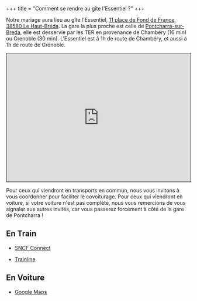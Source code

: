 +++
title = "Comment se rendre au gîte l'Essentiel ?"
+++

Notre mariage aura lieu au gîte l'Essentiel, [11 place de Fond de France, 38580 Le Haut-Bréda](https://www.openstreetmap.org/way/64002477).
La gare la plus proche est celle de [Pontcharra-sur-Breda](https://www.ter.sncf.com/auvergne-rhone-alpes/se-deplacer/gares/pontcharra-sur-breda-87747493), elle est desservie par les TER en provenance de Chambéry (16 min) ou Grenoble (30 min).
L'Essentiel est à 1h de route de Chambéry, et aussi à 1h de route de Grenoble.

<iframe width="100%" height="350" src="https://www.openstreetmap.org/export/embed.html?bbox=6.065697669982911%2C45.27675879334668%2C6.079859733581543%2C45.2839154568597&amp;layer=cyclosm&amp;marker=45.28033723794199%2C6.072778701782227" style="border: 1px solid black"></iframe>

Pour ceux qui viendront en transports en commun, nous vous invitons à vous coordonner pour faciliter le covoiturage.
Pour ceux qui viendront en voiture, si votre voiture n'est pas complète, nous vous remercions de vous signaler aux autres invités, car vous passerez forcément à côté de la gare de Pontcharra !

## En Train

* [SNCF Connect](https://www.sncf-connect.com/home/search/od?destinationId=RESARAIL_STA_8774749&destinationLabel=Pontcharra-sur-Br%C3%A9da+-+Allevard)

* [Trainline](https://www.thetrainline.com/fr/horaires-train/paris-a-pontcharra-sur-breda-allevard)

## En Voiture

* [Google Maps](https://www.google.com/maps/dir/?api=1&destination=l+essentiel&destination_place_id=ChIJ-0E_Hv1FikcRFb1wvnfUKpI&travelmode=driving)
